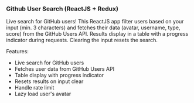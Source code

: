 ### Github User Search (ReactJS + Redux)

Live search for GitHub users! This ReactJS app filter users based on your input (min. 3 characters) and fetches their data (avatar, username, type, score) from the GitHub Users API. Results display in a table with a progress indicator during requests. Clearing the input resets the search.

Features:

- Live search for GitHub users
- Fetches user data from GitHub Users API
- Table display with progress indicator
- Resets results on input clear
- Handle rate limit
- Lazy load user's avatar